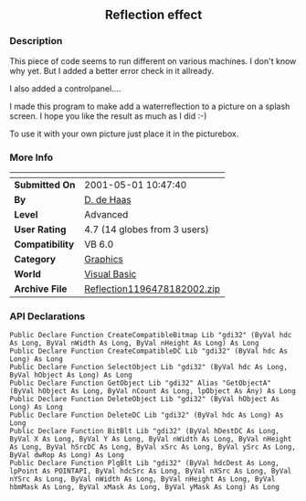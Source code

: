 ﻿<div align="center">

## Reflection effect


</div>

### Description

This piece of code seems to run different on various machines. I don't know why yet. But I added a better error check in it allready.

I also added a controlpanel....

I made this program to make add a waterreflection to a picture on a splash screen. I hope you like the result as much as I did :-)

To use it with your own picture just place it in the picturebox.
 
### More Info
 


<span>             |<span>
---                |---
**Submitted On**   |2001-05-01 10:47:40
**By**             |[D\. de Haas](https://github.com/Planet-Source-Code/PSCIndex/blob/master/ByAuthor/d-de-haas.md)
**Level**          |Advanced
**User Rating**    |4.7 (14 globes from 3 users)
**Compatibility**  |VB 6\.0
**Category**       |[Graphics](https://github.com/Planet-Source-Code/PSCIndex/blob/master/ByCategory/graphics__1-46.md)
**World**          |[Visual Basic](https://github.com/Planet-Source-Code/PSCIndex/blob/master/ByWorld/visual-basic.md)
**Archive File**   |[Reflection1196478182002\.zip](https://github.com/Planet-Source-Code/d-de-haas-reflection-effect__1-22708/archive/master.zip)

### API Declarations

```
Public Declare Function CreateCompatibleBitmap Lib "gdi32" (ByVal hdc As Long, ByVal nWidth As Long, ByVal nHeight As Long) As Long
Public Declare Function CreateCompatibleDC Lib "gdi32" (ByVal hdc As Long) As Long
Public Declare Function SelectObject Lib "gdi32" (ByVal hdc As Long, ByVal hObject As Long) As Long
Public Declare Function GetObject Lib "gdi32" Alias "GetObjectA" (ByVal hObject As Long, ByVal nCount As Long, lpObject As Any) As Long
Public Declare Function DeleteObject Lib "gdi32" (ByVal hObject As Long) As Long
Public Declare Function DeleteDC Lib "gdi32" (ByVal hdc As Long) As Long
Public Declare Function BitBlt Lib "gdi32" (ByVal hDestDC As Long, ByVal X As Long, ByVal Y As Long, ByVal nWidth As Long, ByVal nHeight As Long, ByVal hSrcDC As Long, ByVal xSrc As Long, ByVal ySrc As Long, ByVal dwRop As Long) As Long
Public Declare Function PlgBlt Lib "gdi32" (ByVal hdcDest As Long, lpPoint As POINTAPI, ByVal hdcSrc As Long, ByVal nXSrc As Long, ByVal nYSrc As Long, ByVal nWidth As Long, ByVal nHeight As Long, ByVal hbmMask As Long, ByVal xMask As Long, ByVal yMask As Long) As Long
```





